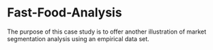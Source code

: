 # Fast-Food-Analysis
The purpose of this case study is to offer another illustration of market segmentation analysis using an empirical data set.
